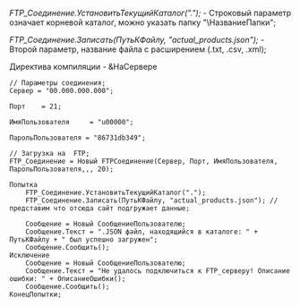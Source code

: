 
*FTP_Cоединение.УстановитьТекущийКаталог(".");* - Строковый параметр означает корневой каталог, можно указать папку "\НазваниеПапки";

*FTP_Cоединение.Записать(ПутьКФайлу, "actual_products.json");* - Второй параметр, название файла с расширением (.txt, .csv, .xml);

Директива компиляции - &НаСервере

```bsl
// Параметры соединения; 
Сервер = "00.000.000.000";

Порт	= 21;

ИмяПользователя 	= "u00000";

ПарольПользователя = "86731db349"; 

// Загрузка на  FTP;
FTP_Cоединение = Новый FTPСоединение(Сервер, Порт, ИмяПользователя, ПарольПользователя,,, 20);

Попытка
	FTP_Cоединение.УстановитьТекущийКаталог(".");          
	FTP_Cоединение.Записать(ПутьКФайлу, "actual_products.json"); // представим что отсюда сайт подгружает данные;
	
	Сообщение = Новый СообщениеПользователю;
	Сообщение.Текст = ".JSON файл, находящийся в каталоге: " + ПутьКФайлу + " был успешно загружен";
	Сообщение.Сообщить();
Исключение
	Сообщение = Новый СообщениеПользователю;
	Сообщение.Текст = "Не удалось подключиться к FTP_серверу! Описание ошибки: " + ОписаниеОшибки();
	Сообщение.Сообщить();
КонецПопытки;
```
